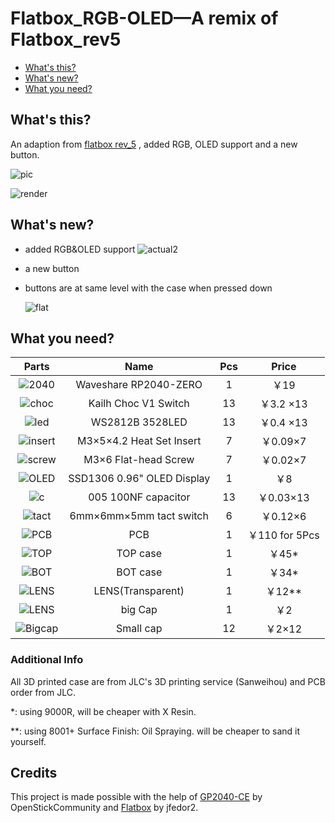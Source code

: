 # Flatbox_RGB-OLED—A remix of Flatbox_rev5


- [What's this?](#whats-this)
- [What's new?](#whats-new)
- [What you need?](#what-you-need)

## What's this?

An adaption from [flatbox rev_5](https://github.com/Xchiliarch/flatbox_RGB-OLED/tree/master/hardware-rev5) , added RGB, OLED support and a new button.

![pic](./img/actual.jpg)



![render](./img/render.png)

## What's new?
- added RGB&OLED support
![actual2](./img/photo2.jpg)
- a new button

- buttons are at same level with the case when pressed down

  ![flat](./img/flat.png)

  

## What you need?

| Parts                   |            Name            | Pcs  | Price |
| :---------------------: | :--: | :---: | :---------------------: |
| ![2040](./img/2040.png) | Waveshare RP2040-ZERO |  1   | ￥19 |
| ![choc](./img/choc.png) | Kailh Choc V1 Switch | 13 | ￥3.2 ×13 |
| ![led](./img/led.png) | WS2812B 3528LED | 13 | ￥0.4 ×13 |
| ![insert](./img/insert.png) | M3×5×4.2 Heat Set Insert | 7 | ￥0.09×7 |
| ![screw](./img/screw.png) | M3×6 Flat-head Screw |  7   | ￥0.02×7  |
|   ![OLED](./img/OLED.png)   | SSD1306 0.96" OLED Display |  1   |    ￥8    |
| ![c](./img/capcitor.png) | 005 100NF capacitor | 13 | ￥0.03×13 |
| ![tact](./img/tact.png) | 6mm×6mm×5mm tact switch | 6 | ￥0.12×6 |
|   ![PCB](./img/PCB.png)   | PCB | 1 | ￥110 for 5Pcs |
| ![TOP](./img/TOP.png) | TOP case | 1 | ￥45* |
| ![BOT](./img/BOT.png) | BOT case | 1 | ￥34* |
| ![LENS](./img/Lens.png) | LENS(Transparent) | 1 | ￥12** |
| ![LENS](./img/bigCap.png) | big Cap | 1 | ￥2 |
| ![Bigcap](./img/smallCap.png) | Small cap | 12 | ￥2×12 |

### Additional Info

All 3D printed case are from  JLC's 3D printing service (Sanweihou) and PCB order from JLC.

*: using  9000R, will be cheaper with X Resin.

**: using 8001+ Surface Finish: Oil Spraying. will be cheaper to sand it yourself.

 

## Credits

This project is made possible with the help of [GP2040-CE](https://github.com/OpenStickCommunity/GP2040-CE) by OpenStickCommunity and [Flatbox](https://github.com/jfedor2/flatbox) by jfedor2.
